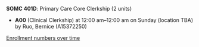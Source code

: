**SOMC 401D**: Primary Care Core Clerkship (2 units)

- **A00** (Clinical Clerkship) at 12:00 am–12:00 am on Sunday (location TBA) by Ruo, Bernice (A15372250)

[Enrollment numbers over time](./SOMC401D.tsv)
